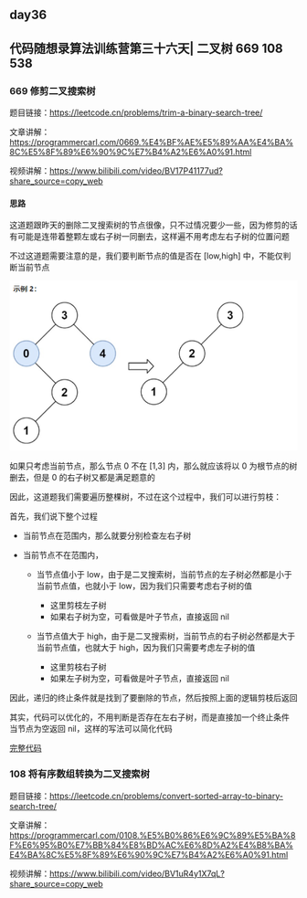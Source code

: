 ## day36

## 代码随想录算法训练营第三十六天| 二叉树 669 108 538

### 669 修剪二叉搜索树

题目链接：https://leetcode.cn/problems/trim-a-binary-search-tree/

文章讲解：https://programmercarl.com/0669.%E4%BF%AE%E5%89%AA%E4%BA%8C%E5%8F%89%E6%90%9C%E7%B4%A2%E6%A0%91.html

视频讲解：https://www.bilibili.com/video/BV17P41177ud?share_source=copy_web

#### 思路
这道题跟昨天的删除二叉搜索树的节点很像，只不过情况要少一些，因为修剪的话有可能是连带着整颗左或右子树一同删去，这样遍不用考虑左右子树的位置问题

不过这道题需要注意的是，我们要判断节点的值是否在 [low,high] 中，不能仅判断当前节点

![day36-1](day36-1.png)

如果只考虑当前节点，那么节点 0 不在 [1,3] 内，那么就应该将以 0 为根节点的树删去，但是 0 的右子树又都是满足题意的

因此，这道题我们需要遍历整棵树，不过在这个过程中，我们可以进行剪枝：

首先，我们说下整个过程

- 当前节点在范围内，那么就要分别检查左右子树
- 当前节点不在范围内，

    - 当节点值小于 low，由于是二叉搜索树，当前节点的左子树必然都是小于当前节点值，也就小于 low，因为我们只需要考虑右子树的值
  
        - 这里剪枝左子树
        - 如果右子树为空，可看做是叶子节点，直接返回 nil

    - 当节点值大于 high，由于是二叉搜索树，当前节点的右子树必然都是大于当前节点值，也就大于 high，因为我们只需要考虑左子树的值

        - 这里剪枝右子树
        - 如果左子树为空，可看做是叶子节点，直接返回 nil

因此，递归的终止条件就是找到了要删除的节点，然后按照上面的逻辑剪枝后返回

其实，代码可以优化的，不用判断是否存在左右子树，而是直接加一个终止条件 当节点为空返回 nil，这样的写法可以简化代码

[完整代码](https://github.com/hd2yao/leetcode/tree/master/training/day36/0669_trim_a_binary_search_tree.go)

### 108 将有序数组转换为二叉搜索树

题目链接：https://leetcode.cn/problems/convert-sorted-array-to-binary-search-tree/

文章讲解：https://programmercarl.com/0108.%E5%B0%86%E6%9C%89%E5%BA%8F%E6%95%B0%E7%BB%84%E8%BD%AC%E6%8D%A2%E4%B8%BA%E4%BA%8C%E5%8F%89%E6%90%9C%E7%B4%A2%E6%A0%91.html

视频讲解：https://www.bilibili.com/video/BV1uR4y1X7qL?share_source=copy_web